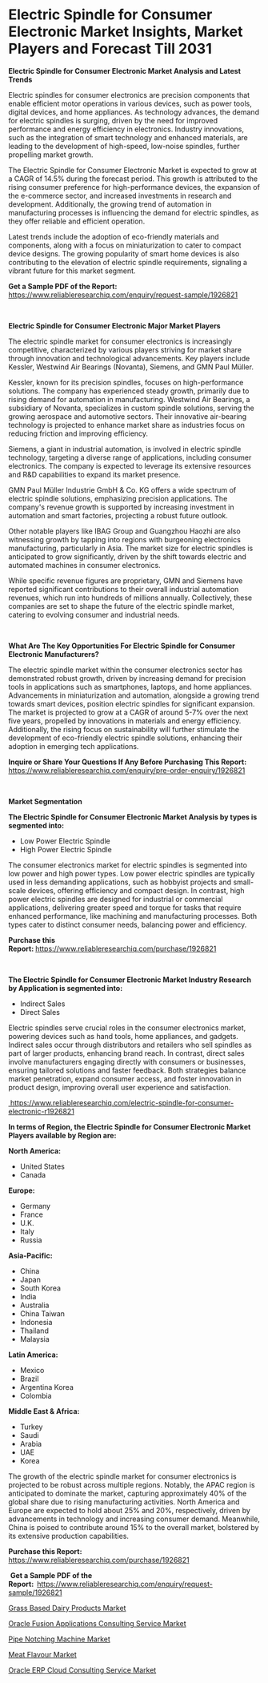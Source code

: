 <p><h1>Electric Spindle for Consumer Electronic Market Insights, Market Players and Forecast Till 2031</h1></p><p><strong>Electric Spindle for Consumer Electronic Market Analysis and Latest Trends</strong></p>
<p><p>Electric spindles for consumer electronics are precision components that enable efficient motor operations in various devices, such as power tools, digital devices, and home appliances. As technology advances, the demand for electric spindles is surging, driven by the need for improved performance and energy efficiency in electronics. Industry innovations, such as the integration of smart technology and enhanced materials, are leading to the development of high-speed, low-noise spindles, further propelling market growth.</p><p>The Electric Spindle for Consumer Electronic Market is expected to grow at a CAGR of 14.5% during the forecast period. This growth is attributed to the rising consumer preference for high-performance devices, the expansion of the e-commerce sector, and increased investments in research and development. Additionally, the growing trend of automation in manufacturing processes is influencing the demand for electric spindles, as they offer reliable and efficient operation.</p><p>Latest trends include the adoption of eco-friendly materials and components, along with a focus on miniaturization to cater to compact device designs. The growing popularity of smart home devices is also contributing to the elevation of electric spindle requirements, signaling a vibrant future for this market segment.</p></p>
<p><strong>Get a Sample PDF of the Report:&nbsp;</strong> <a href="https://www.reliableresearchiq.com/enquiry/request-sample/1926821?utm_campaign=104&utm_medium=2&utm_source=Github&utm_content=ia&utm_term=25102024&utm_id=electric-spindle-for-consumer-electronic">https://www.reliableresearchiq.com/enquiry/request-sample/1926821</a></p>
<p>&nbsp;</p>
<p><strong>Electric Spindle for Consumer Electronic Major Market Players</strong></p>
<p><p>The electric spindle market for consumer electronics is increasingly competitive, characterized by various players striving for market share through innovation and technological advancements. Key players include Kessler, Westwind Air Bearings (Novanta), Siemens, and GMN Paul Müller.</p><p>Kessler, known for its precision spindles, focuses on high-performance solutions. The company has experienced steady growth, primarily due to rising demand for automation in manufacturing. Westwind Air Bearings, a subsidiary of Novanta, specializes in custom spindle solutions, serving the growing aerospace and automotive sectors. Their innovative air-bearing technology is projected to enhance market share as industries focus on reducing friction and improving efficiency.</p><p>Siemens, a giant in industrial automation, is involved in electric spindle technology, targeting a diverse range of applications, including consumer electronics. The company is expected to leverage its extensive resources and R&D capabilities to expand its market presence.</p><p>GMN Paul Müller Industrie GmbH & Co. KG offers a wide spectrum of electric spindle solutions, emphasizing precision applications. The company's revenue growth is supported by increasing investment in automation and smart factories, projecting a robust future outlook.</p><p>Other notable players like IBAG Group and Guangzhou Haozhi are also witnessing growth by tapping into regions with burgeoning electronics manufacturing, particularly in Asia. The market size for electric spindles is anticipated to grow significantly, driven by the shift towards electric and automated machines in consumer electronics.</p><p>While specific revenue figures are proprietary, GMN and Siemens have reported significant contributions to their overall industrial automation revenues, which run into hundreds of millions annually. Collectively, these companies are set to shape the future of the electric spindle market, catering to evolving consumer and industrial needs.</p></p>
<p>&nbsp;</p>
<p><strong>What Are The Key Opportunities For Electric Spindle for Consumer Electronic Manufacturers?</strong></p>
<p><p>The electric spindle market within the consumer electronics sector has demonstrated robust growth, driven by increasing demand for precision tools in applications such as smartphones, laptops, and home appliances. Advancements in miniaturization and automation, alongside a growing trend towards smart devices, position electric spindles for significant expansion. The market is projected to grow at a CAGR of around 5-7% over the next five years, propelled by innovations in materials and energy efficiency. Additionally, the rising focus on sustainability will further stimulate the development of eco-friendly electric spindle solutions, enhancing their adoption in emerging tech applications.</p></p>
<p><strong>Inquire or Share Your Questions If Any Before Purchasing This Report:</strong> <a href="https://www.reliableresearchiq.com/enquiry/pre-order-enquiry/1926821?utm_campaign=104&utm_medium=2&utm_source=Github&utm_content=ia&utm_term=25102024&utm_id=electric-spindle-for-consumer-electronic">https://www.reliableresearchiq.com/enquiry/pre-order-enquiry/1926821</a></p>
<p>&nbsp;</p>
<p><strong>Market Segmentation</strong></p>
<p><strong>The Electric Spindle for Consumer Electronic Market Analysis by types is segmented into:</strong></p>
<p><ul><li>Low Power Electric Spindle</li><li>High Power Electric Spindle</li></ul></p>
<p><p>The consumer electronics market for electric spindles is segmented into low power and high power types. Low power electric spindles are typically used in less demanding applications, such as hobbyist projects and small-scale devices, offering efficiency and compact design. In contrast, high power electric spindles are designed for industrial or commercial applications, delivering greater speed and torque for tasks that require enhanced performance, like machining and manufacturing processes. Both types cater to distinct consumer needs, balancing power and efficiency.</p></p>
<p><strong>Purchase this Report:&nbsp;</strong><a href="https://www.reliableresearchiq.com/purchase/1926821?utm_campaign=104&utm_medium=2&utm_source=Github&utm_content=ia&utm_term=25102024&utm_id=electric-spindle-for-consumer-electronic">https://www.reliableresearchiq.com/purchase/1926821</a></p>
<p>&nbsp;</p>
<p><strong>The Electric Spindle for Consumer Electronic Market Industry Research by Application is segmented into:</strong></p>
<p><ul><li>Indirect Sales</li><li>Direct Sales</li></ul></p>
<p><p>Electric spindles serve crucial roles in the consumer electronics market, powering devices such as hand tools, home appliances, and gadgets. Indirect sales occur through distributors and retailers who sell spindles as part of larger products, enhancing brand reach. In contrast, direct sales involve manufacturers engaging directly with consumers or businesses, ensuring tailored solutions and faster feedback. Both strategies balance market penetration, expand consumer access, and foster innovation in product design, improving overall user experience and satisfaction.</p></p>
<p><a href="https://www.reliableresearchiq.com/electric-spindle-for-consumer-electronic-r1926821?utm_campaign=104&utm_medium=2&utm_source=Github&utm_content=ia&utm_term=25102024&utm_id=electric-spindle-for-consumer-electronic">&nbsp;https://www.reliableresearchiq.com/electric-spindle-for-consumer-electronic-r1926821</a></p>
<p><strong>In terms of Region, the Electric Spindle for Consumer Electronic Market Players available by Region are:</strong></p>
<p>
    <p> <strong> North America: </strong>
        <ul>
            <li>United States</li>
            <li>Canada</li>
        </ul>
        </p> 
    <p> <strong> Europe: </strong>
        <ul>
            <li>Germany</li>
            <li>France</li>
            <li>U.K.</li>
            <li>Italy</li>
            <li>Russia</li>
        </ul>
        </p> 
    <p> <strong> Asia-Pacific: </strong>
        <ul>
            <li>China</li>
            <li>Japan</li>
            <li>South Korea</li>
            <li>India</li>
            <li>Australia</li>
            <li>China Taiwan</li>
            <li>Indonesia</li>
            <li>Thailand</li>
            <li>Malaysia</li>
        </ul>
        </p> 
    <p> <strong> Latin America: </strong>
        <ul>
            <li>Mexico</li>
            <li>Brazil</li>
            <li>Argentina Korea</li>
            <li>Colombia</li>
        </ul>
        </p> 
    <p> <strong> Middle East & Africa: </strong>
        <ul>
            <li>Turkey</li>
            <li>Saudi</li>
            <li>Arabia</li>
            <li>UAE</li>
            <li>Korea</li>
        </ul>
    </p>
    </p>
<p><p>The growth of the electric spindle market for consumer electronics is projected to be robust across multiple regions. Notably, the APAC region is anticipated to dominate the market, capturing approximately 40% of the global share due to rising manufacturing activities. North America and Europe are expected to hold about 25% and 20%, respectively, driven by advancements in technology and increasing consumer demand. Meanwhile, China is poised to contribute around 15% to the overall market, bolstered by its extensive production capabilities.</p></p>
<p><strong>Purchase this Report: </strong><a href="https://www.reliableresearchiq.com/purchase/1926821?utm_campaign=104&utm_medium=2&utm_source=Github&utm_content=ia&utm_term=25102024&utm_id=electric-spindle-for-consumer-electronic">https://www.reliableresearchiq.com/purchase/1926821</a></p>
<p>&nbsp;<strong>Get a Sample PDF of the Report:&nbsp;&nbsp;</strong><a href="https://www.reliableresearchiq.com/enquiry/request-sample/1926821?utm_campaign=104&utm_medium=2&utm_source=Github&utm_content=ia&utm_term=25102024&utm_id=electric-spindle-for-consumer-electronic">https://www.reliableresearchiq.com/enquiry/request-sample/1926821</a></p>
<p><strong></strong></p>
<p><p><a href="https://github.com/diedrer4btm/Market-Research-Report-List-1/blob/main/grass-based-dairy-products-market.md?utm_campaign=104&utm_medium=2&utm_source=Github&utm_content=ia&utm_term=25102024&utm_id=electric-spindle-for-consumer-electronic">Grass Based Dairy Products Market</a></p><p><a href="https://www.linkedin.com/pulse/oracle-fusion-applications-consulting-service-market-33ioe?utm_campaign=104&utm_medium=2&utm_source=Github&utm_content=ia&utm_term=25102024&utm_id=electric-spindle-for-consumer-electronic">Oracle Fusion Applications Consulting Service Market</a></p><p><a href="https://issuu.com/reportprime-2/docs/pipe-notching-machine-market-size-2_b7467501c41be3?utm_campaign=104&utm_medium=2&utm_source=Github&utm_content=ia&utm_term=25102024&utm_id=electric-spindle-for-consumer-electronic">Pipe Notching Machine Market</a></p><p><a href="https://github.com/brookiqhurne/Market-Research-Report-List-1/blob/main/meat-flavour-market.md?utm_campaign=104&utm_medium=2&utm_source=Github&utm_content=ia&utm_term=25102024&utm_id=electric-spindle-for-consumer-electronic">Meat Flavour Market</a></p><p><a href="https://www.linkedin.com/pulse/oracle-erp-cloud-consulting-service-ecosystem-mapping-innovation-09htc?utm_campaign=104&utm_medium=2&utm_source=Github&utm_content=ia&utm_term=25102024&utm_id=electric-spindle-for-consumer-electronic">Oracle ERP Cloud Consulting Service Market</a></p></p>